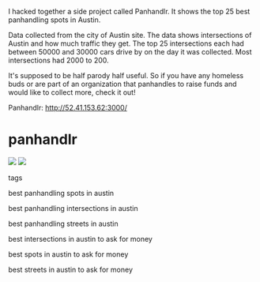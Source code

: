 I hacked together a side project called Panhandlr. It shows the top 25 best panhandling spots in Austin. 

Data collected from the city of Austin site. The data shows intersections of Austin and how much traffic they get. The top 25 intersections each had between 50000 and 30000 cars drive by on the day it was collected. Most intersections had 2000 to 200.

It's supposed to be half parody half useful. So if you have any homeless buds or are part of an organization that panhandles to raise funds and would like to collect more, check it out!

Panhandlr:
http://52.41.153.62:3000/

# panhandlr

![](http://i.imgur.com/4ufocHc.jpg)
![](http://i.imgur.com/acdGLyL.jpg)



tags

best panhandling spots in austin

best panhandling intersections in austin

best panhandling streets in austin

best intersections in austin to ask for money

best spots in austin to ask for money

best streets in austin to ask for money